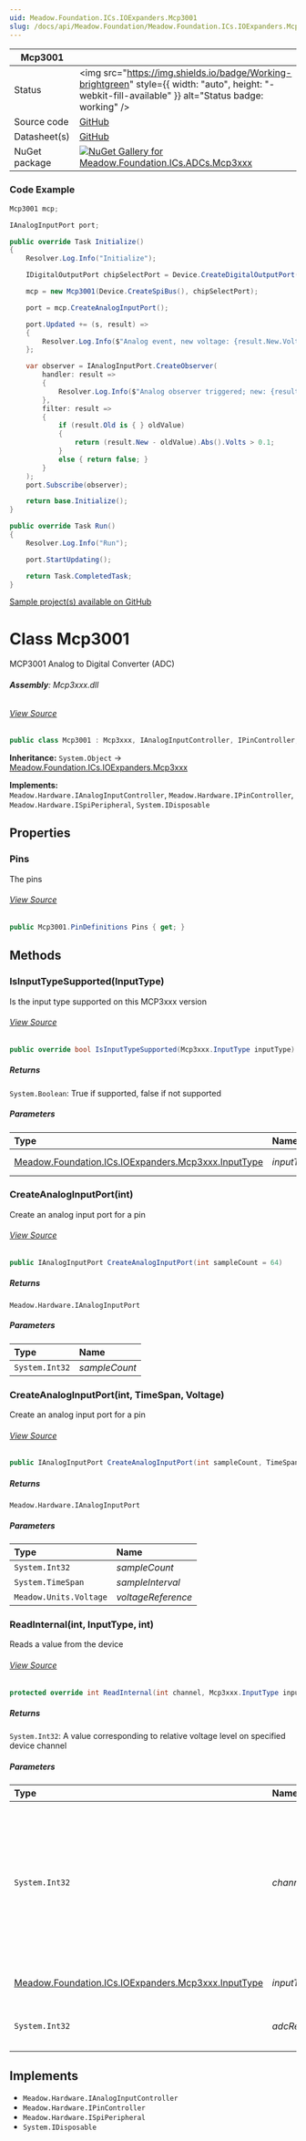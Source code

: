 ```yaml
---
uid: Meadow.Foundation.ICs.IOExpanders.Mcp3001
slug: /docs/api/Meadow.Foundation/Meadow.Foundation.ICs.IOExpanders.Mcp3001
---
```


| Mcp3001 | |
|--------|--------|
| Status | <img src="https://img.shields.io/badge/Working-brightgreen" style={{ width: "auto", height: "-webkit-fill-available" }} alt="Status badge: working" /> |
| Source code | [GitHub](https://github.com/WildernessLabs/Meadow.Foundation/tree/main/Source/Meadow.Foundation.Peripherals/ICs.ADCs.Mcp3xxx) |
| Datasheet(s) | [GitHub](https://github.com/WildernessLabs/Meadow.Foundation/tree/main/Source/Meadow.Foundation.Peripherals/ICs.ADCs.Mcp3xxx/Datasheet) |
| NuGet package | <a href="https://www.nuget.org/packages/Meadow.Foundation.ICs.ADCs.Mcp3xxx/" target="_blank"><img src="https://img.shields.io/nuget/v/Meadow.Foundation.ICs.ADCs.Mcp3xxx.svg?label=Meadow.Foundation.ICs.ADCs.Mcp3xxx" alt="NuGet Gallery for Meadow.Foundation.ICs.ADCs.Mcp3xxx" /></a> |

### Code Example

```csharp
Mcp3001 mcp;

IAnalogInputPort port;

public override Task Initialize()
{
    Resolver.Log.Info("Initialize");

    IDigitalOutputPort chipSelectPort = Device.CreateDigitalOutputPort(Device.Pins.D01);

    mcp = new Mcp3001(Device.CreateSpiBus(), chipSelectPort);

    port = mcp.CreateAnalogInputPort();

    port.Updated += (s, result) =>
    {
        Resolver.Log.Info($"Analog event, new voltage: {result.New.Volts:N2}V, old: {result.Old?.Volts:N2}V");
    };

    var observer = IAnalogInputPort.CreateObserver(
        handler: result =>
        {
            Resolver.Log.Info($"Analog observer triggered; new: {result.New.Volts:n2}V, old: {result.Old?.Volts:n2}V");
        },
        filter: result =>
        {
            if (result.Old is { } oldValue)
            {
                return (result.New - oldValue).Abs().Volts > 0.1;
            }
            else { return false; }
        }
    );
    port.Subscribe(observer);

    return base.Initialize();
}

public override Task Run()
{
    Resolver.Log.Info("Run");

    port.StartUpdating();

    return Task.CompletedTask;
}

```

[Sample project(s) available on GitHub](https://github.com/WildernessLabs/Meadow.Foundation/tree/main/Source/Meadow.Foundation.Peripherals/ICs.ADCs.Mcp3xxx/Samples/Mcp3001_Sample)


# Class Mcp3001
MCP3001 Analog to Digital Converter (ADC)

###### **Assembly**: Mcp3xxx.dll
###### [View Source](https://github.com/WildernessLabs/Meadow.Foundation/blob/main/Source/Meadow.Foundation.Peripherals/ICs.ADCs.Mcp3xxx/Driver/Drivers/Mcp3001.cs#L11)
```csharp title="Declaration"
public class Mcp3001 : Mcp3xxx, IAnalogInputController, IPinController, ISpiPeripheral, IDisposable
```
**Inheritance:** `System.Object` -> [Meadow.Foundation.ICs.IOExpanders.Mcp3xxx](../Mcp3xxx)

**Implements:**  
`Meadow.Hardware.IAnalogInputController`, `Meadow.Hardware.IPinController`, `Meadow.Hardware.ISpiPeripheral`, `System.IDisposable`

## Properties
### Pins
The pins
###### [View Source](https://github.com/WildernessLabs/Meadow.Foundation/blob/main/Source/Meadow.Foundation.Peripherals/ICs.ADCs.Mcp3xxx/Driver/Drivers/Mcp3001.cs#L16)
```csharp title="Declaration"
public Mcp3001.PinDefinitions Pins { get; }
```
## Methods
### IsInputTypeSupported(InputType)
Is the input type supported on this MCP3xxx version
###### [View Source](https://github.com/WildernessLabs/Meadow.Foundation/blob/main/Source/Meadow.Foundation.Peripherals/ICs.ADCs.Mcp3xxx/Driver/Drivers/Mcp3001.cs#L41)
```csharp title="Declaration"
public override bool IsInputTypeSupported(Mcp3xxx.InputType inputType)
```

##### Returns

`System.Boolean`: True if supported, false if not supported
##### Parameters

| Type | Name | Description |
|:--- |:--- |:--- |
| [Meadow.Foundation.ICs.IOExpanders.Mcp3xxx.InputType](../Mcp3xxx.InputType) | *inputType* | The input type |

### CreateAnalogInputPort(int)
Create an analog input port for a pin
###### [View Source](https://github.com/WildernessLabs/Meadow.Foundation/blob/main/Source/Meadow.Foundation.Peripherals/ICs.ADCs.Mcp3xxx/Driver/Drivers/Mcp3001.cs#L52)
```csharp title="Declaration"
public IAnalogInputPort CreateAnalogInputPort(int sampleCount = 64)
```

##### Returns

`Meadow.Hardware.IAnalogInputPort`

##### Parameters

| Type | Name |
|:--- |:--- |
| `System.Int32` | *sampleCount* |

### CreateAnalogInputPort(int, TimeSpan, Voltage)
Create an analog input port for a pin
###### [View Source](https://github.com/WildernessLabs/Meadow.Foundation/blob/main/Source/Meadow.Foundation.Peripherals/ICs.ADCs.Mcp3xxx/Driver/Drivers/Mcp3001.cs#L60)
```csharp title="Declaration"
public IAnalogInputPort CreateAnalogInputPort(int sampleCount, TimeSpan sampleInterval, Voltage voltageReference)
```

##### Returns

`Meadow.Hardware.IAnalogInputPort`

##### Parameters

| Type | Name |
|:--- |:--- |
| `System.Int32` | *sampleCount* |
| `System.TimeSpan` | *sampleInterval* |
| `Meadow.Units.Voltage` | *voltageReference* |

### ReadInternal(int, InputType, int)
Reads a value from the device
###### [View Source](https://github.com/WildernessLabs/Meadow.Foundation/blob/main/Source/Meadow.Foundation.Peripherals/ICs.ADCs.Mcp3xxx/Driver/Drivers/Mcp3001.cs#L74)
```csharp title="Declaration"
protected override int ReadInternal(int channel, Mcp3xxx.InputType inputType, int adcResolutionBits)
```

##### Returns

`System.Int32`: A value corresponding to relative voltage level on specified device channel
##### Parameters

| Type | Name | Description |
|:--- |:--- |:--- |
| `System.Int32` | *channel* | Channel to read - for differential inputs this represents a channel pair (valid values: 0 - channelcount - 1 or 0 - channelcount / 2 - 1  with differential inputs) |
| [Meadow.Foundation.ICs.IOExpanders.Mcp3xxx.InputType](../Mcp3xxx.InputType) | *inputType* | The type of input channel to read |
| `System.Int32` | *adcResolutionBits* | The number of bits in the returned value |


## Implements

* `Meadow.Hardware.IAnalogInputController`
* `Meadow.Hardware.IPinController`
* `Meadow.Hardware.ISpiPeripheral`
* `System.IDisposable`
